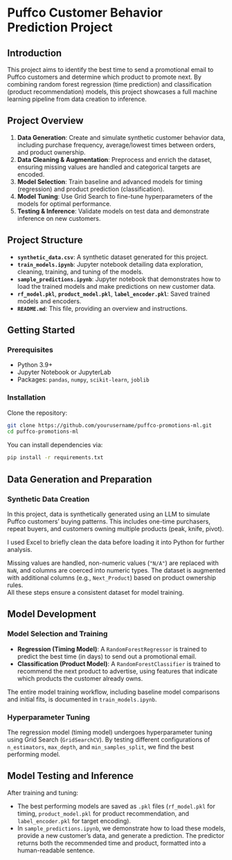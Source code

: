 # Puffco Customer Behavior Prediction Project

## Introduction

This project aims to identify the best time to send a promotional email to Puffco customers and determine which product to promote next. By combining random forest regression (time prediction) and classification (product recommendation) models, this project showcases a full machine learning pipeline from data creation to inference.

## Project Overview

1. **Data Generation**: Create and simulate synthetic customer behavior data, including purchase frequency, average/lowest times between orders, and product ownership.
2. **Data Cleaning & Augmentation**: Preprocess and enrich the dataset, ensuring missing values are handled and categorical targets are encoded.
3. **Model Selection**: Train baseline and advanced models for timing (regression) and product prediction (classification).
4. **Model Tuning**: Use Grid Search to fine-tune hyperparameters of the models for optimal performance.
5. **Testing & Inference**: Validate models on test data and demonstrate inference on new customers.

## Project Structure

- **`synthetic_data.csv`**: A synthetic dataset generated for this project.
- **`train_models.ipynb`**: Jupyter notebook detailing data exploration, cleaning, training, and tuning of the models.
- **`sample_predictions.ipynb`**: Jupyter notebook that demonstrates how to load the trained models and make predictions on new customer data.
- **`rf_model.pkl`**, **`product_model.pkl`**, **`label_encoder.pkl`**: Saved trained models and encoders.
- **`README.md`**: This file, providing an overview and instructions.

## Getting Started

### Prerequisites

- Python 3.9+
- Jupyter Notebook or JupyterLab
- Packages: `pandas`, `numpy`, `scikit-learn`, `joblib`

### Installation

Clone the repository:

```bash
git clone https://github.com/yourusername/puffco-promotions-ml.git
cd puffco-promotions-ml
```

You can install dependencies via:

```bash
pip install -r requirements.txt
```

## Data Generation and Preparation

### Synthetic Data Creation

In this project, data is synthetically generated using an LLM to simulate Puffco customers’ buying patterns. This includes one-time purchasers, repeat buyers, and customers owning multiple products (peak, knife, pivot).

I used Excel to briefly clean the data before loading it into Python for further analysis.

Missing values are handled, non-numeric values (`"N/A"`) are replaced with `NaN`, and columns are coerced into numeric types. The dataset is augmented with additional columns (e.g., `Next_Product`) based on product ownership rules.  
All these steps ensure a consistent dataset for model training.

## Model Development

### Model Selection and Training

- **Regression (Timing Model)**: A `RandomForestRegressor` is trained to predict the best time (in days) to send out a promotional email.
- **Classification (Product Model)**: A `RandomForestClassifier` is trained to recommend the next product to advertise, using features that indicate which products the customer already owns.

The entire model training workflow, including baseline model comparisons and initial fits, is documented in `train_models.ipynb`.

### Hyperparameter Tuning

The regression model (timing model) undergoes hyperparameter tuning using Grid Search (`GridSearchCV`). By testing different configurations of `n_estimators`, `max_depth`, and `min_samples_split`, we find the best performing model.

## Model Testing and Inference

After training and tuning:

- The best performing models are saved as `.pkl` files (`rf_model.pkl` for timing, `product_model.pkl` for product recommendation, and `label_encoder.pkl` for target encoding).
- In `sample_predictions.ipynb`, we demonstrate how to load these models, provide a new customer’s data, and generate a prediction. The predictor returns both the recommended time and product, formatted into a human-readable sentence.

